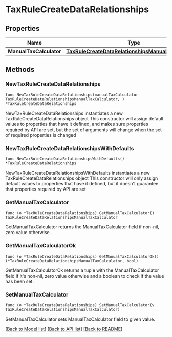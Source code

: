 # TaxRuleCreateDataRelationships

## Properties

Name | Type | Description | Notes
------------ | ------------- | ------------- | -------------
**ManualTaxCalculator** | [**TaxRuleCreateDataRelationshipsManualTaxCalculator**](TaxRuleCreateDataRelationshipsManualTaxCalculator.md) |  | 

## Methods

### NewTaxRuleCreateDataRelationships

`func NewTaxRuleCreateDataRelationships(manualTaxCalculator TaxRuleCreateDataRelationshipsManualTaxCalculator, ) *TaxRuleCreateDataRelationships`

NewTaxRuleCreateDataRelationships instantiates a new TaxRuleCreateDataRelationships object
This constructor will assign default values to properties that have it defined,
and makes sure properties required by API are set, but the set of arguments
will change when the set of required properties is changed

### NewTaxRuleCreateDataRelationshipsWithDefaults

`func NewTaxRuleCreateDataRelationshipsWithDefaults() *TaxRuleCreateDataRelationships`

NewTaxRuleCreateDataRelationshipsWithDefaults instantiates a new TaxRuleCreateDataRelationships object
This constructor will only assign default values to properties that have it defined,
but it doesn't guarantee that properties required by API are set

### GetManualTaxCalculator

`func (o *TaxRuleCreateDataRelationships) GetManualTaxCalculator() TaxRuleCreateDataRelationshipsManualTaxCalculator`

GetManualTaxCalculator returns the ManualTaxCalculator field if non-nil, zero value otherwise.

### GetManualTaxCalculatorOk

`func (o *TaxRuleCreateDataRelationships) GetManualTaxCalculatorOk() (*TaxRuleCreateDataRelationshipsManualTaxCalculator, bool)`

GetManualTaxCalculatorOk returns a tuple with the ManualTaxCalculator field if it's non-nil, zero value otherwise
and a boolean to check if the value has been set.

### SetManualTaxCalculator

`func (o *TaxRuleCreateDataRelationships) SetManualTaxCalculator(v TaxRuleCreateDataRelationshipsManualTaxCalculator)`

SetManualTaxCalculator sets ManualTaxCalculator field to given value.



[[Back to Model list]](../README.md#documentation-for-models) [[Back to API list]](../README.md#documentation-for-api-endpoints) [[Back to README]](../README.md)


